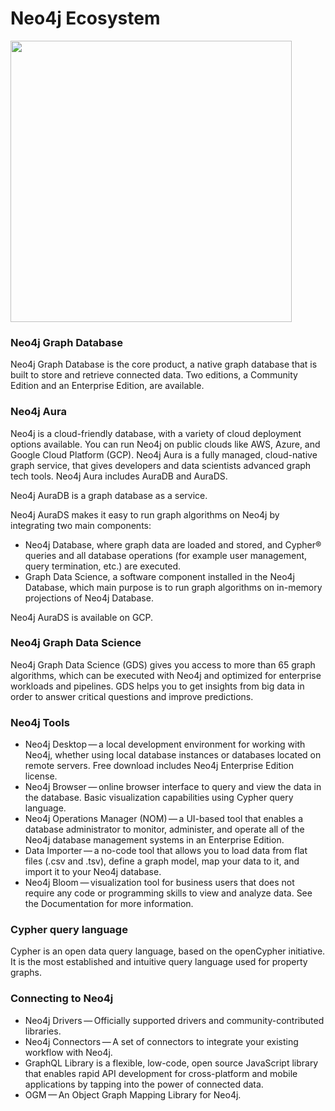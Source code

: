 # Neo4j Ecosystem

<img src="https://neo4j.com/docs/getting-started/_images/neo4j-architecture-diagram.svg" height="450"/>

### Neo4j Graph Database

Neo4j Graph Database is the core product, a native graph database that is built to store and retrieve connected data.
Two editions, a Community Edition and an Enterprise Edition, are available.

### Neo4j Aura

Neo4j is a cloud-friendly database, with a variety of cloud deployment options available. You can run Neo4j on public clouds like AWS, Azure, and Google Cloud Platform (GCP). Neo4j Aura is a fully managed, cloud-native graph service, that gives developers and data scientists advanced graph tech tools. Neo4j Aura includes AuraDB and AuraDS.

Neo4j AuraDB is a graph database as a service.

Neo4j AuraDS makes it easy to run graph algorithms on Neo4j by integrating two main components:
- Neo4j Database, where graph data are loaded and stored, and Cypher® queries and all database operations (for example user management, query termination, etc.) are executed.
- Graph Data Science, a software component installed in the Neo4j Database, which main purpose is to run graph algorithms on in-memory projections of Neo4j Database.

Neo4j AuraDS is available on GCP.

### Neo4j Graph Data Science

Neo4j Graph Data Science (GDS) gives you access to more than 65 graph algorithms, which can be executed with Neo4j and optimized for enterprise workloads and pipelines. GDS helps you to get insights from big data in order to answer critical questions and improve predictions.

### Neo4j Tools

- Neo4j Desktop — a local development environment for working with Neo4j, whether using local database instances or databases located on remote servers. Free download includes Neo4j Enterprise Edition license.
- Neo4j Browser — online browser interface to query and view the data in the database. Basic visualization capabilities using Cypher query language.
- Neo4j Operations Manager (NOM) — a UI-based tool that enables a database administrator to monitor, administer, and operate all of the Neo4j database management systems in an Enterprise Edition.
- Data Importer — a no-code tool that allows you to load data from flat files (.csv and .tsv), define a graph model, map your data to it, and import it to your Neo4j database.
- Neo4j Bloom — visualization tool for business users that does not require any code or programming skills to view and analyze data. See the Documentation for more information.

### Cypher query language

Cypher is an open data query language, based on the openCypher initiative. It is the most established and intuitive query language used for property graphs.

### Connecting to Neo4j

- Neo4j Drivers — Officially supported drivers and community-contributed libraries.
- Neo4j Connectors — A set of connectors to integrate your existing workflow with Neo4j.
- GraphQL Library is a flexible, low-code, open source JavaScript library that enables rapid API development for cross-platform and mobile applications by tapping into the power of connected data.
- OGM — An Object Graph Mapping Library for Neo4j.

  

